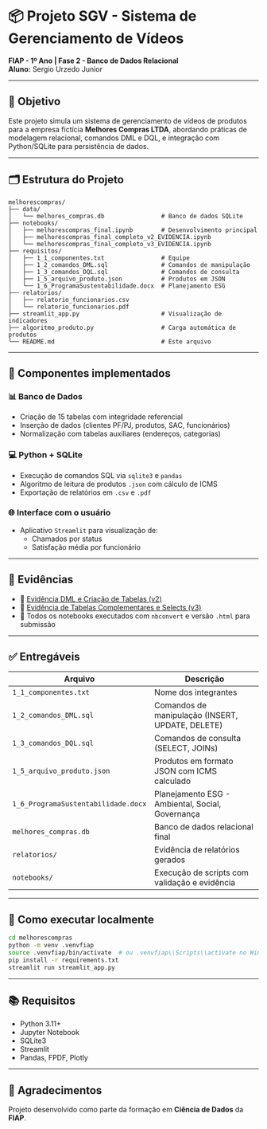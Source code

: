 # 📦 Projeto SGV - Sistema de Gerenciamento de Vídeos

**FIAP - 1º Ano | Fase 2 - Banco de Dados Relacional**  
**Aluno:** Sergio Urzedo Junior

---

## 🎯 Objetivo

Este projeto simula um sistema de gerenciamento de vídeos de produtos para a empresa fictícia **Melhores Compras LTDA**, abordando práticas de modelagem relacional, comandos DML e DQL, e integração com Python/SQLite para persistência de dados.

---

## 🗂️ Estrutura do Projeto

```
melhorescompras/
├── data/
│   └── melhores_compras.db                # Banco de dados SQLite
├── notebooks/
│   ├── melhorescompras_final.ipynb        # Desenvolvimento principal
│   ├── melhorescompras_final_completo_v2_EVIDENCIA.ipynb
│   └── melhorescompras_final_completo_v3_EVIDENCIA.ipynb
├── requisitos/
│   ├── 1_1_componentes.txt                # Equipe
│   ├── 1_2_comandos_DML.sql               # Comandos de manipulação
│   ├── 1_3_comandos_DQL.sql               # Comandos de consulta
│   ├── 1_5_arquivo_produto.json           # Produtos em JSON
│   └── 1_6_ProgramaSustentabilidade.docx  # Planejamento ESG
├── relatorios/
│   ├── relatorio_funcionarios.csv
│   └── relatorio_funcionarios.pdf
├── streamlit_app.py                       # Visualização de indicadores
├── algoritmo_produto.py                   # Carga automática de produtos
└── README.md                              # Este arquivo
```

---

## 🧱 Componentes implementados

### 📊 Banco de Dados
- Criação de 15 tabelas com integridade referencial
- Inserção de dados (clientes PF/PJ, produtos, SAC, funcionários)
- Normalização com tabelas auxiliares (endereços, categorias)

### 💻 Python + SQLite
- Execução de comandos SQL via `sqlite3` e `pandas`
- Algoritmo de leitura de produtos `.json` com cálculo de ICMS
- Exportação de relatórios em `.csv` e `.pdf`

### 🌐 Interface com o usuário
- Aplicativo `Streamlit` para visualização de:
  - Chamados por status
  - Satisfação média por funcionário

---

## 📄 Evidências

- 📁 [Evidência DML e Criação de Tabelas (v2)](notebooks/melhorescompras_final_completo_v2_EVIDENCIA.ipynb)
- 📁 [Evidência de Tabelas Complementares e Selects (v3)](notebooks/melhorescompras_final_completo_v3_EVIDENCIA.ipynb)
- 🧪 Todos os notebooks executados com `nbconvert` e versão `.html` para submissão

---

## ✅ Entregáveis

| Arquivo                                  | Descrição                                          |
|------------------------------------------|----------------------------------------------------|
| `1_1_componentes.txt`                    | Nome dos integrantes                               |
| `1_2_comandos_DML.sql`                   | Comandos de manipulação (INSERT, UPDATE, DELETE)   |
| `1_3_comandos_DQL.sql`                   | Comandos de consulta (SELECT, JOINs)               |
| `1_5_arquivo_produto.json`               | Produtos em formato JSON com ICMS calculado        |
| `1_6_ProgramaSustentabilidade.docx`      | Planejamento ESG - Ambiental, Social, Governança   |
| `melhores_compras.db`                    | Banco de dados relacional final                    |
| `relatorios/`                            | Evidência de relatórios gerados                    |
| `notebooks/`                             | Execução de scripts com validação e evidência      |

---

## 🚀 Como executar localmente

```bash
cd melhorescompras
python -m venv .venvfiap
source .venvfiap/bin/activate  # ou .venvfiap\\Scripts\\activate no Windows
pip install -r requirements.txt
streamlit run streamlit_app.py
```

---

## 📚 Requisitos

- Python 3.11+
- Jupyter Notebook
- SQLite3
- Streamlit
- Pandas, FPDF, Plotly

---

## 👏 Agradecimentos

Projeto desenvolvido como parte da formação em **Ciência de Dados** da **FIAP**.  
